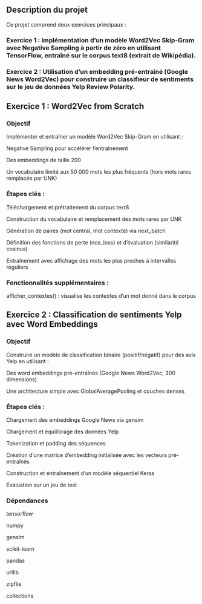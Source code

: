 ## Description du projet
Ce projet comprend deux exercices principaux :

### Exercice 1 : Implémentation d’un modèle Word2Vec Skip-Gram avec Negative Sampling à partir de zéro en utilisant TensorFlow, entraîné sur le corpus text8 (extrait de Wikipédia).

### Exercice 2 : Utilisation d’un embedding pré-entraîné (Google News Word2Vec) pour construire un classifieur de sentiments sur le jeu de données Yelp Review Polarity.

##  Exercice 1 : Word2Vec from Scratch
### Objectif
Implémenter et entraîner un modèle Word2Vec Skip-Gram en utilisant :

Negative Sampling pour accélérer l’entraînement

Des embeddings de taille 200

Un vocabulaire limité aux 50 000 mots les plus fréquents (hors mots rares remplacés par UNK)

### Étapes clés :
Téléchargement et prétraitement du corpus text8

Construction du vocabulaire et remplacement des mots rares par UNK

Génération de paires (mot central, mot contexte) via next_batch

Définition des fonctions de perte (nce_loss) et d’évaluation (similarité cosinus)

Entraînement avec affichage des mots les plus proches à intervalles réguliers

### Fonctionnalités supplémentaires :
afficher_contextes() : visualise les contextes d’un mot donné dans le corpus

## Exercice 2 : Classification de sentiments Yelp avec Word Embeddings
### Objectif
Construire un modèle de classification binaire (positif/négatif) pour des avis Yelp en utilisant :

Des word embeddings pré-entraînés (Google News Word2Vec, 300 dimensions)

Une architecture simple avec GlobalAveragePooling et couches denses

### Étapes clés :
Chargement des embeddings Google News via gensim

Chargement et équilibrage des données Yelp

Tokenization et padding des séquences

Création d’une matrice d’embedding initialisée avec les vecteurs pré-entraînés

Construction et entraînement d’un modèle séquentiel Keras

Évaluation sur un jeu de test

### Dépendances
tensorflow

numpy

gensim

scikit-learn

pandas

urllib

zipfile

collections
